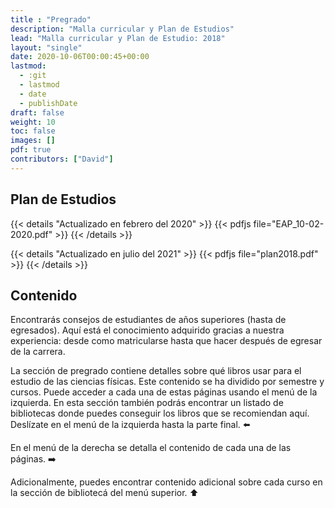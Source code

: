 ```yaml
---
title : "Pregrado"
description: "Malla curricular y Plan de Estudios"
lead: "Malla curricular y Plan de Estudio: 2018"
layout: "single"
date: 2020-10-06T00:00:45+00:00
lastmod:
  - :git
  - lastmod
  - date
  - publishDate
draft: false
weight: 10
toc: false
images: []
pdf: true
contributors: ["David"]
---
```


## Plan de Estudios

{{< details "Actualizado en febrero del 2020" >}}
{{< pdfjs file="EAP_10-02-2020.pdf" >}}
{{< /details >}}

{{< details "Actualizado en julio del 2021" >}}
{{< pdfjs file="plan2018.pdf" >}}
{{< /details >}}

## Contenido

Encontrarás consejos de estudiantes de años superiores (hasta de egresados).
Aquí está el conocimiento adquirido gracias a nuestra experiencia: desde como
matricularse hasta que hacer después de egresar de la carrera.

La sección de pregrado contiene detalles sobre qué libros usar para el estudio
de las ciencias físicas. Este contenido se ha dividido por semestre y cursos.
Puede acceder a cada una de estas páginas usando el menú de la izquierda.
En esta sección también podrás encontrar un listado de bibliotecas donde puedes
conseguir los libros que se recomiendan aquí. Deslízate en el menú de la
izquierda hasta la parte final.
⬅️

En el menú de la derecha se detalla el contenido de cada una de las páginas.
➡️

Adicionalmente, puedes encontrar contenido adicional sobre cada curso en la
sección de bibliotecá del menú superior. ⬆️
